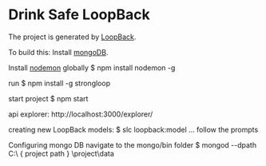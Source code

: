 # Drink Safe LoopBack

The project is generated by [LoopBack](http://loopback.io).

To build this:
  Install [mongoDB](https://www.mongodb.org/downloads#production).

  Install [nodemon](https://github.com/remy/nodemon) globally
    $ npm install nodemon -g

run
  $ npm install -g strongloop

start project
  $ npm start

api explorer:
  http://localhost:3000/explorer/

creating new LoopBack models:
  $ slc loopback:model
  ... follow the prompts


Configuring mongo DB
 navigate to the mongo/bin   folder
	$ mongod --dpath C:\ { project path } \project\data
